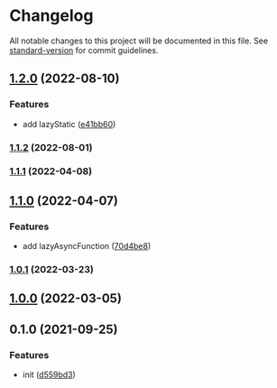 # Changelog

All notable changes to this project will be documented in this file. See [standard-version](https://github.com/conventional-changelog/standard-version) for commit guidelines.

## [1.2.0](https://github.com/BlackGlory/extra-lazy/compare/v1.1.2...v1.2.0) (2022-08-10)


### Features

* add lazyStatic ([e41bb60](https://github.com/BlackGlory/extra-lazy/commit/e41bb601a5bb1b7dc82bd656252caf377b39dfad))

### [1.1.2](https://github.com/BlackGlory/extra-lazy/compare/v1.1.1...v1.1.2) (2022-08-01)

### [1.1.1](https://github.com/BlackGlory/extra-lazy/compare/v1.1.0...v1.1.1) (2022-04-08)

## [1.1.0](https://github.com/BlackGlory/extra-lazy/compare/v1.0.1...v1.1.0) (2022-04-07)


### Features

* add lazyAsyncFunction ([70d4be8](https://github.com/BlackGlory/extra-lazy/commit/70d4be869d39e1abd78917ffd208f1e43bb65f9b))

### [1.0.1](https://github.com/BlackGlory/extra-lazy/compare/v1.0.0...v1.0.1) (2022-03-23)

## [1.0.0](https://github.com/BlackGlory/extra-lazy/compare/v0.1.0...v1.0.0) (2022-03-05)

## 0.1.0 (2021-09-25)


### Features

* init ([d559bd3](https://github.com/BlackGlory/extra-lazy/commit/d559bd3a20b3279f88fdf179e42989c1bb0bd708))

